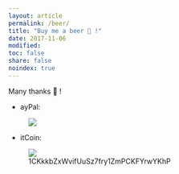 ```yaml
---
layout: article
permalink: /beer/
title: "Buy me a beer 🍺 !"
date: 2017-11-06
modified: 
toc: false
share: false
noindex: true
---
```


Many thanks 🙏 !

* <i class="fa fa-paypal"></i>ayPal:

<figure>
	<a href="https://www.paypal.com/cgi-bin/webscr?cmd=_s-xclick&hosted_button_id=J5GAJ2SR89TLQ" target="_blank"><img src="{{ site.url }}/images/paypal-logo.png"></a>
</figure>

* <i class="fa fa-bitcoin"></i>itCoin:

<figure>
	<img src="{{ site.url }}/images/bitcoinqr.png">
	<figcaption>1CKkkbZxWvifUuSz7fry1ZmPCKFYrwYKhP</figcaption>
</figure>
